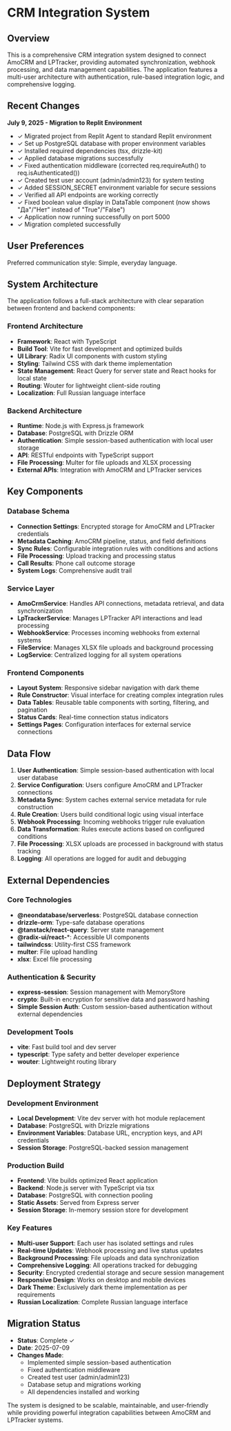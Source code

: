 # CRM Integration System

## Overview

This is a comprehensive CRM integration system designed to connect AmoCRM and LPTracker, providing automated synchronization, webhook processing, and data management capabilities. The application features a multi-user architecture with authentication, rule-based integration logic, and comprehensive logging.

## Recent Changes

**July 9, 2025 - Migration to Replit Environment**
- ✓ Migrated project from Replit Agent to standard Replit environment
- ✓ Set up PostgreSQL database with proper environment variables
- ✓ Installed required dependencies (tsx, drizzle-kit)
- ✓ Applied database migrations successfully
- ✓ Fixed authentication middleware (corrected req.requireAuth() to req.isAuthenticated())
- ✓ Created test user account (admin/admin123) for system testing
- ✓ Added SESSION_SECRET environment variable for secure sessions
- ✓ Verified all API endpoints are working correctly
- ✓ Fixed boolean value display in DataTable component (now shows "Да"/"Нет" instead of "True"/"False")
- ✓ Application now running successfully on port 5000
- ✓ Migration completed successfully

## User Preferences

Preferred communication style: Simple, everyday language.

## System Architecture

The application follows a full-stack architecture with clear separation between frontend and backend components:

### Frontend Architecture
- **Framework**: React with TypeScript
- **Build Tool**: Vite for fast development and optimized builds
- **UI Library**: Radix UI components with custom styling
- **Styling**: Tailwind CSS with dark theme implementation
- **State Management**: React Query for server state and React hooks for local state
- **Routing**: Wouter for lightweight client-side routing
- **Localization**: Full Russian language interface

### Backend Architecture
- **Runtime**: Node.js with Express.js framework
- **Database**: PostgreSQL with Drizzle ORM
- **Authentication**: Simple session-based authentication with local user storage
- **API**: RESTful endpoints with TypeScript support
- **File Processing**: Multer for file uploads and XLSX processing
- **External APIs**: Integration with AmoCRM and LPTracker services

## Key Components

### Database Schema
- **Connection Settings**: Encrypted storage for AmoCRM and LPTracker credentials
- **Metadata Caching**: AmoCRM pipeline, status, and field definitions
- **Sync Rules**: Configurable integration rules with conditions and actions
- **File Processing**: Upload tracking and processing status
- **Call Results**: Phone call outcome storage
- **System Logs**: Comprehensive audit trail

### Service Layer
- **AmoCrmService**: Handles API connections, metadata retrieval, and data synchronization
- **LpTrackerService**: Manages LPTracker API interactions and lead processing
- **WebhookService**: Processes incoming webhooks from external systems
- **FileService**: Manages XLSX file uploads and background processing
- **LogService**: Centralized logging for all system operations

### Frontend Components
- **Layout System**: Responsive sidebar navigation with dark theme
- **Rule Constructor**: Visual interface for creating complex integration rules
- **Data Tables**: Reusable table components with sorting, filtering, and pagination
- **Status Cards**: Real-time connection status indicators
- **Settings Pages**: Configuration interfaces for external service connections

## Data Flow

1. **User Authentication**: Simple session-based authentication with local user database
2. **Service Configuration**: Users configure AmoCRM and LPTracker connections
3. **Metadata Sync**: System caches external service metadata for rule construction
4. **Rule Creation**: Users build conditional logic using visual interface
5. **Webhook Processing**: Incoming webhooks trigger rule evaluation
6. **Data Transformation**: Rules execute actions based on configured conditions
7. **File Processing**: XLSX uploads are processed in background with status tracking
8. **Logging**: All operations are logged for audit and debugging

## External Dependencies

### Core Technologies
- **@neondatabase/serverless**: PostgreSQL database connection
- **drizzle-orm**: Type-safe database operations
- **@tanstack/react-query**: Server state management
- **@radix-ui/react-***: Accessible UI components
- **tailwindcss**: Utility-first CSS framework
- **multer**: File upload handling
- **xlsx**: Excel file processing

### Authentication & Security
- **express-session**: Session management with MemoryStore
- **crypto**: Built-in encryption for sensitive data and password hashing
- **Simple Session Auth**: Custom session-based authentication without external dependencies

### Development Tools
- **vite**: Fast build tool and dev server
- **typescript**: Type safety and better developer experience
- **wouter**: Lightweight routing library

## Deployment Strategy

### Development Environment
- **Local Development**: Vite dev server with hot module replacement
- **Database**: PostgreSQL with Drizzle migrations
- **Environment Variables**: Database URL, encryption keys, and API credentials
- **Session Storage**: PostgreSQL-backed session management

### Production Build
- **Frontend**: Vite builds optimized React application
- **Backend**: Node.js server with TypeScript via tsx
- **Database**: PostgreSQL with connection pooling
- **Static Assets**: Served from Express server
- **Session Storage**: In-memory session store for development

### Key Features
- **Multi-user Support**: Each user has isolated settings and rules
- **Real-time Updates**: Webhook processing and live status updates
- **Background Processing**: File uploads and data synchronization
- **Comprehensive Logging**: All operations tracked for debugging
- **Security**: Encrypted credential storage and secure session management
- **Responsive Design**: Works on desktop and mobile devices
- **Dark Theme**: Exclusively dark theme implementation as per requirements
- **Russian Localization**: Complete Russian language interface

## Migration Status
- **Status**: Complete ✓
- **Date**: 2025-07-09
- **Changes Made**:
  - Implemented simple session-based authentication
  - Fixed authentication middleware
  - Created test user (admin/admin123)
  - Database setup and migrations working
  - All dependencies installed and working

The system is designed to be scalable, maintainable, and user-friendly while providing powerful integration capabilities between AmoCRM and LPTracker systems.